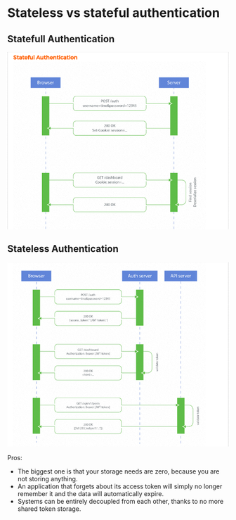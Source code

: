 # Stateless vs stateful authentication

## Statefull Authentication
![This is image](Stateful.png)


## Stateless Authentication
![This is image](stateless.png)

Pros:
* The biggest one is that your storage needs are zero, because you are not storing anything.
* An application that forgets about its access token will simply no longer remember it and the data will automatically expire.
* Systems can be entirely decoupled from each other, thanks to no more shared token storage.
 

